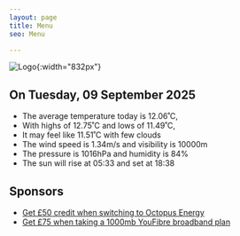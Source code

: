 ```yaml
---
layout: page
title: Menu
seo: Menu

---
```


![Logo](/images/logo.jpg){:width="832px"}

<!-- weather_marker starts -->
## On Tuesday, 09 September 2025

- The average temperature today is 12.06˚C,
- With highs of 12.75˚C and lows of 11.49˚C,
- It may feel like 11.51˚C with few clouds
- The wind speed is 1.34m/s and visibility is 10000m
- The pressure is 1016hPa and humidity is 84%
- The sun will rise at 05:33 and set at 18:38

<!-- weather_marker ends -->

## Sponsors

- [Get £50 credit when switching to Octopus Energy](https://bit.ly/3oD1nnS)
- [Get £75 when taking a 1000mb YouFibre broadband plan](https://aklam.io/91zWhU?)
